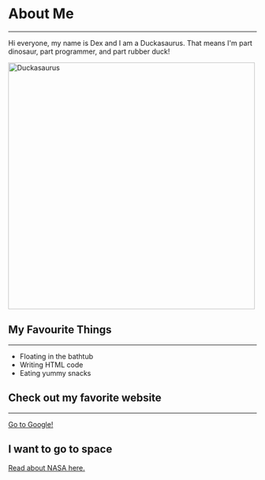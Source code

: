 <!DOCTYPE html>
<html lang="en">
<head>
    <meta charset="UTF-8">
    <meta name="viewport" content="width=device-width, initial-scale=1.0">
  
</head>
<body>
    <h1>
        About Me
    </h1>
    <hr>
    <p>
        Hi everyone, my name is Dex and I am a Duckasaurus. That means I'm part dinosaur, part programmer, and part rubber duck!
    </p>
    <img src="Dex.png" alt="Duckasaurus" width="500"height="auto">
<h2>
    My Favourite Things
</h2>
<hr>
<ul>
    <li>
        Floating in the bathtub
    </li>
    <li>
        Writing HTML code
    </li>
    <li>
        Eating yummy snacks
    </li>
</ul>
<h2>
    Check out my favorite website
</h2>
<hr>
<a href="https://www.google.com/?authuser=0">Go to Google!</a>
<h2>
    I want to go to space 
</h2>
<a href="https://www.nasa.gov/">Read about NASA here.</a>
